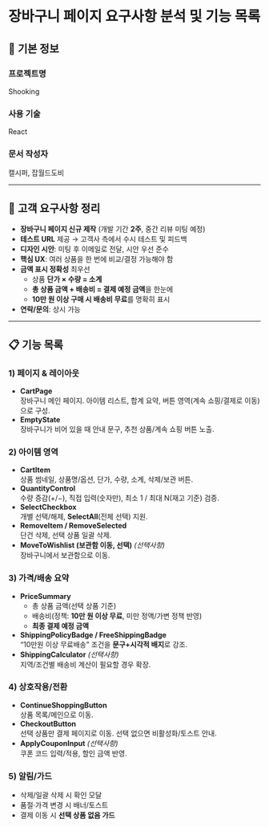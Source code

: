 # 장바구니 페이지 요구사항 분석 및 기능 목록

## 📌 기본 정보
### 프로젝트명  
Shooking

### 사용 기술  
React

### 문서 작성자  
캘시퍼, 잡월드도비

---

## 📝 고객 요구사항 정리
- **장바구니 페이지 신규 제작** (개발 기간 **2주**, 중간 리뷰 미팅 예정)
- **테스트 URL** 제공 → 고객사 측에서 수시 테스트 및 피드백
- **디자인 시안**: 미팅 후 이메일로 전달, 시안 우선 준수
- **핵심 UX**: 여러 상품을 한 번에 비교/결정 가능해야 함
- **금액 표시 정확성** 최우선
  - 상품 **단가 × 수량 = 소계**
  - **총 상품 금액 + 배송비 = 결제 예정 금액**을 한눈에
  - **10만 원 이상 구매 시 배송비 무료**를 명확히 표시
- **연락/문의**: 상시 가능

---

## 📋 기능 목록

### 1) 페이지 & 레이아웃
- **CartPage**  
  장바구니 메인 페이지. 아이템 리스트, 합계 요약, 버튼 영역(계속 쇼핑/결제로 이동)으로 구성.
- **EmptyState**  
  장바구니가 비어 있을 때 안내 문구, 추천 상품/계속 쇼핑 버튼 노출.

### 2) 아이템 영역
- **CartItem**  
  상품 썸네일, 상품명/옵션, 단가, 수량, 소계, 삭제/보관 버튼.
- **QuantityControl**  
  수량 증감(+/−), 직접 입력(숫자만), 최소 1 / 최대 N(재고 기준) 검증.
- **SelectCheckbox**  
  개별 선택/해제, **SelectAll**(전체 선택) 지원.
- **RemoveItem / RemoveSelected**  
  단건 삭제, 선택 상품 일괄 삭제.
- **MoveToWishlist (보관함 이동, 선택)** *(선택사항)*  
  장바구니에서 보관함으로 이동.

### 3) 가격/배송 요약
- **PriceSummary**  
  - 총 상품 금액(선택 상품 기준)  
  - 배송비(정책: **10만 원 이상 무료**, 미만 정액/가변 정책 반영)  
  - **최종 결제 예정 금액**
- **ShippingPolicyBadge / FreeShippingBadge**  
  “10만원 이상 무료배송” 조건을 **문구+시각적 배지**로 강조.
- **ShippingCalculator** *(선택사항)*  
  지역/조건별 배송비 계산이 필요할 경우 확장.

### 4) 상호작용/전환
- **ContinueShoppingButton**  
  상품 목록/메인으로 이동.
- **CheckoutButton**  
  선택 상품만 결제 페이지로 이동. 선택 없으면 비활성화/토스트 안내.
- **ApplyCouponInput** *(선택사항)*  
  쿠폰 코드 입력/적용, 할인 금액 반영.

### 5) 알림/가드
- 삭제/일괄 삭제 시 확인 모달
- 품절·가격 변경 시 배너/토스트
- 결제 이동 시 **선택 상품 없음 가드**
